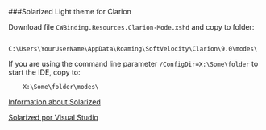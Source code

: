 ###Solarized Light theme for Clarion

Download file `CWBinding.Resources.Clarion-Mode.xshd` and copy to folder:

```
    C:\Users\YourUserName\AppData\Roaming\SoftVelocity\Clarion\9.0\modes\
```

If you are using the command line parameter `/ConfigDir=X:\Some\folder` to start the IDE, copy to:

```
    X:\Some\folder\modes\
```

[Information about Solarized](http://ethanschoonover.com/solarized)

[Solarized por Visual Studio](https://github.com/leddt/visualstudio-colors-solarized)
